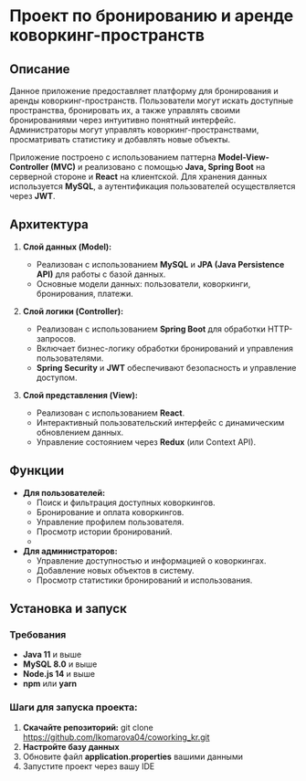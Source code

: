 # Проект по бронированию и аренде коворкинг-пространств

## Описание

Данное приложение предоставляет платформу для бронирования и аренды коворкинг-пространств. Пользователи могут искать доступные пространства, бронировать их, а также управлять своими бронированиями через интуитивно понятный интерфейс. Администраторы могут управлять коворкинг-пространствами, просматривать статистику и добавлять новые объекты.

Приложение построено с использованием паттерна **Model-View-Controller (MVC)** и реализовано с помощью **Java, Spring Boot** на серверной стороне и **React** на клиентской. Для хранения данных используется **MySQL**, а аутентификация пользователей осуществляется через **JWT**.

## Архитектура

1. **Слой данных (Model):**
   - Реализован с использованием **MySQL** и **JPA (Java Persistence API)** для работы с базой данных.
   - Основные модели данных: пользователи, коворкинги, бронирования, платежи.

2. **Слой логики (Controller):**
   - Реализован с использованием **Spring Boot** для обработки HTTP-запросов.
   - Включает бизнес-логику обработки бронирований и управления пользователями.
   - **Spring Security** и **JWT** обеспечивают безопасность и управление доступом.

3. **Слой представления (View):**
   - Реализован с использованием **React**.
   - Интерактивный пользовательский интерфейс с динамическим обновлением данных.
   - Управление состоянием через **Redux** (или Context API).

## Функции

- **Для пользователей:**
  - Поиск и фильтрация доступных коворкингов.
  - Бронирование и оплата коворкингов.
  - Управление профилем пользователя.
  - Просмотр истории бронирований.
  - 
- **Для администраторов:**
  - Управление доступностью и информацией о коворкингах.
  - Добавление новых объектов в систему.
  - Просмотр статистики бронирований и использования.

## Установка и запуск

### Требования

- **Java 11** и выше
- **MySQL 8.0** и выше
- **Node.js 14** и выше
- **npm** или **yarn**

### Шаги для запуска проекта:

1. **Скачайте репозиторий:**
   git clone https://github.com/lkomarova04/coworking_kr.git
2. **Настройте базу данных**
3. Обновите файл **application.properties** вашими данными
4. Запустите проект через вашу IDE
